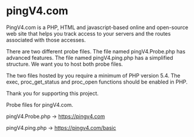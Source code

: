 # pingV4.com
PingV4.com is a PHP, HTML and javascript-based online and open-source web site that helps you track access to your servers and the routes associated with those accesses.


There are two different probe files. The file named pingV4.Probe.php has advanced features. The file named pingV4.ping.php has a simplified structure. We want you to host both probe files. 


The two files hosted by you require a minimum of PHP version 5.4. The exec, proc_get_status and proc_open functions should be enabled in PHP.


Thank you for supporting this project.





Probe files for pingV4.com.


pingV4.Probe.php -> https://pingv4.com

pingV4.ping.php -> https://pingv4.com/basic

